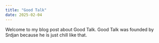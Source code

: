 ```yaml
---
title: "Good Talk"
date: 2025-02-04
---
```

Welcome to my blog post about Good Talk. Good Talk was founded by Srdjan because he is just chill like that.
